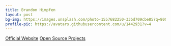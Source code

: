 ```yaml
---	
title: Brandon Himpfen	
layout: post	
bg-img: https://images.unsplash.com/photo-1557682250-33bd709cbe85?q=80&w=2029&auto=format&fit=crop&ixlib=rb-4.0.3&ixid=M3wxMjA3fDB8MHxwaG90by1wYWdlfHx8fGVufDB8fHx8fA%3D%3D
profile-pic: https://avatars.githubusercontent.com/u/1442931?v=4
---	
```


  <div class="links">	
    <a href="https://tinyurl.com/yufy5hxa" class="btn btn-outline-primary btn-lg btn-block">Official Website</a>	
    <a href="https://tinyurl.com/93fthsc" class="btn btn-outline-dark btn-lg btn-block">Open Source Projects</a>
    <!--<a href="https://tinyurl.com/37t9jdxm" class="btn btn-outline-danger btn-lg btn-block">Latest YouTube Video</a>-->
  </div>
